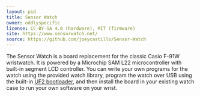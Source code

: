 ```yaml
---
layout: pid
title: Sensor Watch
owner: oddlyspecific
license: CC-BY-SA 4.0 (hardware), MIT (firmware)
site: https://www.sensorwatch.net/
source: https://github.com/joeycastillo/Sensor-Watch
---
```

The Sensor Watch is a board replacement for the classic Casio F-91W wristwatch. It is powered by a Microchip SAM L22 microcontroller with built-in segment LCD controller. You can write your own programs for the watch using the provided watch library, program the watch over USB using the built-in [UF2 bootloader](https://pid.codes/1209/2150/), and then install the board in your existing watch case to run your own software on your wrist.
